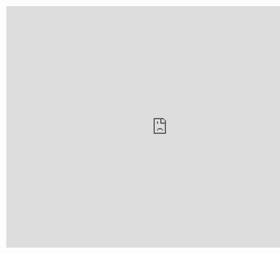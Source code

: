 <iframe src="https://data.oecd.org/chart/6XPu" width="860" height="645" style="border: 0" mozallowfullscreen="true" webkitallowfullscreen="true" allowfullscreen="true"><a href="https://data.oecd.org/chart/6XPu" target="_blank">OECD Chart: General government debt, Total, % of GDP, Annual, 2021</a></iframe>
